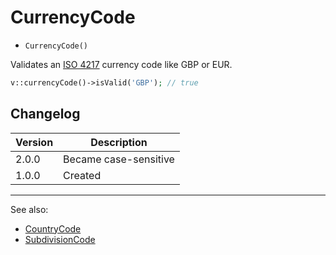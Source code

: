 # CurrencyCode

- `CurrencyCode()`

Validates an [ISO 4217](http://en.wikipedia.org/wiki/ISO_4217) currency code like GBP or EUR.

```php
v::currencyCode()->isValid('GBP'); // true
```

## Changelog

Version | Description
--------|-------------
  2.0.0 | Became case-sensitive
  1.0.0 | Created

***
See also:

- [CountryCode](CountryCode.md)
- [SubdivisionCode](SubdivisionCode.md)

